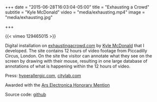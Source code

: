 +++
date = "2015-06-28T16:03:04-05:00"
title = "Exhausting a Crowd"
subtitle = "Kyle McDonald"
video = "media/exhausting.mp4"
image = "media/exhausting.jpg"

+++


{{< vimeo 129465015 >}}

Digital installation on [exhaustingacrowd.com](http://www.exhaustingacrowd.com/) by [Kyle McDonald](http://kylemcdonald.net/) that I developed. The site contains 12 hours of video footage from Piccadilly Circus, London. On the site the visitor can annotate what they see on the screen by drawing with their mouse, resulting in one large database of annotations of what is happening within the 12 hours of video.

Press: [hyperallergic.com](http://hyperallergic.com/211950/an-addictive-experiment-in-annotating-footage-from-a-london-street/), [citylab.com](http://www.citylab.com/design/2015/06/caption-the-lives-of-these-unwitting-london-pedestrians/395018/)

Awarded with the [Ars Electronica Honorary Mention](http://www.aec.at/radicalatoms/en/exhaustingacrowd/)

Source code: [github](https://github.com/kylemcdonald/ExhaustingACrowd)